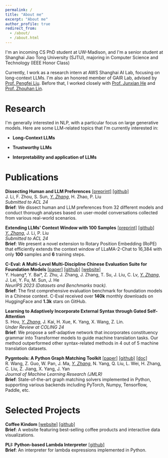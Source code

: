 ```yaml
---
permalink: /
title: "About me"
excerpt: "About me"
author_profile: true
redirect_from: 
  - /about/
  - /about.html
---
```


I'm an incoming CS PhD student at UW-Madison, and I'm a senior student at Shanghai Jiao Tong University (SJTU), majoring in Computer Science and Technology (IEEE Honor Class)  

Currently, I work as a research intern at AWS Shanghai AI Lab, focusing on long-context LLMs. I'm also an honored member of GAIR Lab, advised by [Prof. Pengfei Liu](http://pfliu.com/). Before that, I worked closely with [Prof. Junxian He](https://jxhe.github.io/) and [Prof. Zhouhan Lin](https://hantek.github.io/).

# Research

I'm generally interested in NLP, with a particular focus on large generative models. Here are some LLM-related topics that I'm currently interested in:

- **Long-Context LLMs**

- **Trustworthy LLMs**

- **Interpretability and application of LLMs**


# Publications
**Dissecting Human and LLM Preferences**  [[preprint]](https://arxiv.org/abs/2402.11296) [[github]](https://github.com/GAIR-NLP/Preference-Dissection)  
J. Li, F. Zhou, S. Sun, *<ins>Y. Zhang</ins>*, H. Zhao, P. Liu  
_Submitted to ACL 24_  
**Brief**: We dissect human and LLM preferences from 32 different models and conduct thorough analyses based on user-model conversations collected from various real-world scenarios.

**Extending LLMs' Context Window with 100 Samples**  [[preprint]](https://arxiv.org/abs/2401.07004) [[github]](https://github.com/GAIR-NLP/Entropy-ABF)  
*<ins>Y. Zhang</ins>*, J. Li, P. Liu  
_Submitted to ACL 24_  
**Brief**: We present a novel extension to Rotary Position Embedding (RoPE) that efficiently extends the context window of LLaMA-2-Chat to 16,384 with only **100** samples and **6** training steps.

**C-Eval: A Multi-Level Multi-Discipline Chinese Evaluation Suite for Foundation Models**  [[paper]](https://arxiv.org/abs/2305.08322) [[github]](https://github.com/hkust-nlp/ceval) [[website]](https://cevalbenchmark.com)  
Y. Huang\*, Y. Bai\*, Z. Zhu, J. Zhang, J. Zhang, T. Su, J. Liu, C. Lv, *<ins>Y. Zhang</ins>*, J. Lei, Y. Fu, M. Sun, J. He  
_NeurIPS 2023 (Datasets and Benchmarks track)._  
**Brief**: The first comprehensive evaluation benchmark for foundation models in a Chinese context. C-Eval received over **140k** monthly downloads on HuggingFace and **1.3k** stars on GitHub.

**Learning to Adaptively Incorporate External Syntax through Gated Self-Attention**  
S. Hou, *<ins>Y. Zhang</ins>*, J. Kai, H. Xue, K. Yang, X. Wang, Z. Lin.  
_Under Review at COLING 24_  
**Brief**: We propose a self-adaptive network that incorporates constituency grammar into Transformer models to guide machine translation tasks. Our method outperformed other syntax-related methods in 4 out of 5 machine translation datasets.

**Pygmtools: A Python Graph Matching Toolkit**  [[paper]](http://jmlr.org/papers/v25/23-0572.html) [[github]](https://github.com/Thinklab-SJTU/pygmtools) [[doc]](https://pygmtools.readthedocs.io/en/latest/)  
R. Wang, Z. Guo, W. Pan, J. Ma, *<ins>Y. Zhang</ins>*, N. Yang, Q. Liu, L. Wei, H. Zhang, C. Liu, Z. Jiang, X. Yang, J. Yan  
_Journal of Machine Learning Research (JMLR)_  
**Brief**: State-of-the-art graph matching solvers implemented in Python, supporting various backends including PyTorch, Numpy, Tensorflow, Paddle, etc.

# Selected Projects
**Coffee Kindom** [[website]](https://com-480-data-visualization.github.io/project-2023-kingdom_of_kaffa/website/index.html) [[github]](https://github.com/com-480-data-visualization/project-2023-kingdom_of_kaffa)   
**Brief**: A website featuring best-selling coffee products and interactive data visualizations.

**PLI: Python-based Lambda Interpreter** [[github]](https://github.com/FKCSP/PLI-Python-based-Lambda-Interpreter)  
**Brief**: An interpreter for lambda expressions implemented in Python.

